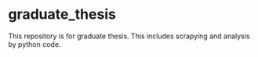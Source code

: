 # graduate_thesis
This repository is for graduate thesis.
This includes scrapying and analysis by python code.
